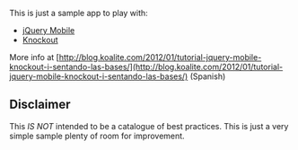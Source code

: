 This is just a sample app to play with:

* [jQuery Mobile](http://jquerymobile.com)
* [Knockout](http://knockoutjs.net)

More info at [http://blog.koalite.com/2012/01/tutorial-jquery-mobile-knockout-i-sentando-las-bases/](http://blog.koalite.com/2012/01/tutorial-jquery-mobile-knockout-i-sentando-las-bases/) (Spanish)

Disclaimer
----------

This *IS NOT* intended to be a catalogue of best practices. This is just
a very simple sample plenty of room for improvement. 
